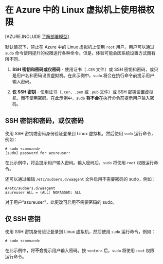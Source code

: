 <properties 
	pageTitle="在 Azure 中的 Linux 虚拟机上使用根权限" 
	description="了解如何在 Azure 中使用 Linux 虚拟机的根权限。" 
	services="virtual-machines" 
	documentationCenter="" 
	authors="szarkos" 
	manager="timlt" 
	editor=""
	tags="azure-service-management,azure-resource-manager" />  


<tags 
	ms.service="virtual-machines-linux" 
	ms.date="07/13/2016" 
	wacn.date=""/>


# 在 Azure 中的 Linux 虚拟机上使用根权限

[AZURE.INCLUDE [了解部署模型](../../includes/learn-about-deployment-models-both-include.md)]

默认情况下，禁止在 Azure 中的 Linux 虚拟机上使用 `root` 用户。用户可以通过 `sudo` 命令使用提升的权限运行各种命令。但是，体验可能会因系统设置方式而有所不同。

1. **SSH 密钥和密码或仅密码** - 使用证书（`.CER` 文件）或 SSH 密钥和密码，或只是用户名和密码设置虚拟机。在此示例中，`sudo` 将会在执行命令前提示用户输入密码。

2. **仅 SSH 密钥** - 使用证书（`.cer`、`.pem` 或 `.pub` 文件）或 SSH 密钥设置虚拟机，而不使用密码。在此示例中，`sudo` **将不会**在执行命令前提示用户输入密码。


## SSH 密钥和密码，或仅密码

使用 SSH 密钥或密码身份验证登录到 Linux 虚拟机，然后使用 `sudo` 运行命令，例如：

	# sudo <command>
	[sudo] password for azureuser:

在此示例中，将会提示用户输入密码。输入密码后，`sudo` 将使用 `root` 权限运行命令。

还可以通过编辑 `/etc/sudoers.d/waagent` 文件启用不需要密码的 sudo，例如：

	#/etc/sudoers.d/waagent
	azureuser ALL = (ALL) NOPASSWD: ALL

对于用户“azureuser”，此更改可启用不需要密码的 sudo。

## 仅 SSH 密钥

使用 SSH 密钥身份验证登录到 Linux 虚拟机，然后使用 `sudo` 运行命令，例如：

	# sudo <command>

在此示例中，将**不会**提示用户输入密码。按 `<enter>` 后，`sudo` 将使用 `root` 权限运行命令。

 

<!---HONumber=Mooncake_Quality_Review_1118_2016-->